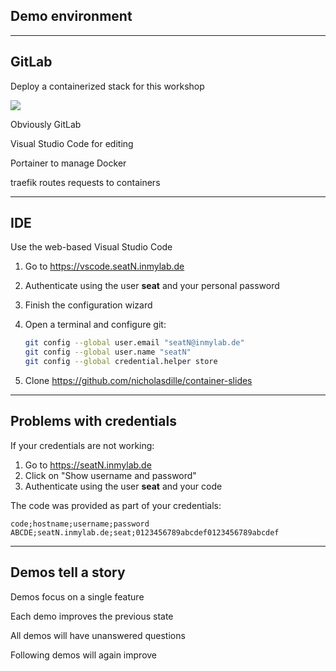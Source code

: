 <!-- .slide: id="gitlab_rollout" class="vertical-center" -->

<i class="fa-duotone fa-rocket-launch fa-8x fa-duotone-colors" style="float: right; color: grey;"></i>

## Demo environment

---

## GitLab

Deploy a containerized stack for this workshop

![](160_gitlab_ci/000_rollout/stack.drawio.svg) <!-- .element: style="width: 95%" -->

Obviously GitLab <i class="fa-duotone fa-face-smile-wink fa-duotone-colors"></i>

Visual Studio Code for editing

Portainer to manage Docker

traefik routes requests to containers

---

## IDE

Use the web-based Visual Studio Code

1. Go to https://vscode.seatN.inmylab.de
1. Authenticate using the user **seat** and your personal password
1. Finish the configuration wizard
1. Open a terminal and configure git:

    ```bash
    git config --global user.email "seatN@inmylab.de"
    git config --global user.name "seatN"
    git config --global credential.helper store
    ```

1. Clone https://github.com/nicholasdille/container-slides

---

## Problems with credentials

If your credentials are not working:

1. Go to https://seatN.inmylab.de
1. Click on "Show username and password"
1. Authenticate using the user **seat** and your code

The code was provided as part of your credentials:

```plaintext
code;hostname;username;password
ABCDE;seatN.inmylab.de;seat;0123456789abcdef0123456789abcdef
```

---

## Demos tell a story

Demos focus on a single feature

Each demo improves the previous state

All demos will have unanswered questions

Following demos will again improve
